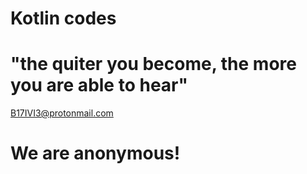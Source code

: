 # Kotlin codes

# "the quiter you become, the more you are able to hear"
B17IVI3@protonmail.com
# We are anonymous!

